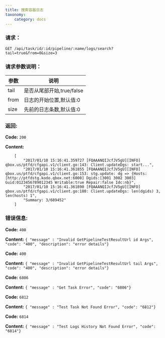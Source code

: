 ```yaml
---
title: 搜索容器日志
taxonomy:
    category: docs
---
```

 
### 请求：

    GET /api/task/id/:id/pipeline/:name/logs/search?tail=true&from=0&size=3

### 请求参数说明：

|参数|说明|
|---|---|
|tail|是否从尾部开始,true/false|
|from|日志的开始位置,默认值:0|
|size|先前的日志条数,默认值:0|

### 返回:

**Code:** `200`

**Content:** 

```
	[
		"2017/01/10 15:16:41.359727 [FQAAANQIJcfJV5gU][INFO] qbox.us/ptfd/cfgapi.v1/client.go:143: Client.updateDgs: start...",
		"2017/01/10 15:16:41.361855 [FQAAANQIJcfJV5gU][INFO] qbox.us/ptfd/cfgapi.v1/client.go:153: stg.update: dg => {Hosts:[http://ptfdstg.kodo.qbox.net:6000] Dgids:[3001 3002 3003] Guid:0123456789012345 Writable:true Repair:false Idc:nb}",
		"2017/01/10 15:16:41.361890 [FQAAANQIJcfJV5gU][INFO] qbox.us/ptfd/cfgapi.v1/client.go:180: Client.updateDgs: len(dgids) 3, len(hosts) 1",
		"Summary: 3/689452"
	]
```

### 错误信息:

**Code:** `400`

**Content:** `{ "message" : "Invalid GetPipelineTestResultUrl id Args", "code": "400", "description": "error details"}`

**Code:** `400`

**Content:** `{ "message" : "Invalid GetPipelineTestResultUrl tail Args", "code": "400", "description": "error details"}`

**Code:** `6806`

**Content:** `{ "message" : "Get Task Error", "code": "6806"}`

**Code:** `6812`

**Content:** `{ "message" : "Test Task Not Found Error", "code": "6812"}`

**Code:** `6814`

**Content:** `{ "message" : "Test Logs History Not Found Error", "code": "6814"}`
